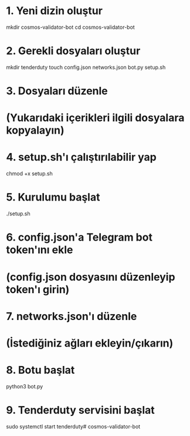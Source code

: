# 1. Yeni dizin oluştur

mkdir cosmos-validator-bot
cd cosmos-validator-bot

# 2. Gerekli dosyaları oluştur
mkdir tenderduty
touch config.json networks.json bot.py setup.sh

# 3. Dosyaları düzenle
# (Yukarıdaki içerikleri ilgili dosyalara kopyalayın)

# 4. setup.sh'ı çalıştırılabilir yap
chmod +x setup.sh

# 5. Kurulumu başlat
./setup.sh

# 6. config.json'a Telegram bot token'ını ekle
# (config.json dosyasını düzenleyip token'ı girin)

# 7. networks.json'ı düzenle
# (İstediğiniz ağları ekleyin/çıkarın)

# 8. Botu başlat
python3 bot.py

# 9. Tenderduty servisini başlat
sudo systemctl start tenderduty# cosmos-validator-bot
